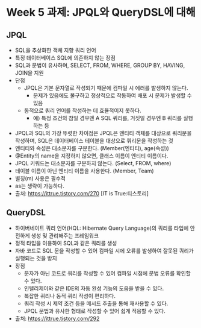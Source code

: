 # Week 5 과제: JPQL와 QueryDSL에 대해 

## JPQL
* SQL을 추상화한 객체 지향 쿼리 언어
* 특정 데이터베이스 SQL에 의존하지 않는 장점
* SQL과 문법이 유사하며, SELECT, FROM, WHERE, GROUP BY, HAVING, JOIN을 지원
* 단점
    * JPQL은 기본 문자열로 작성되기 때문에 컴파일 시 에러를 발생하지 않는다.
        * 문제가 있음에도 불구하고 정상적으로 작동하여 배포 시 문제가 발생할 수 있음
    * 동적으로 쿼리 언어를 작성하는 데 효율적이지 못하다.
        * 예) 특정 조건의 참일 경우엔 A SQL 쿼리를, 거짓일 경우엔 B 쿼리를 실행하는 등
* JPQL과 SQL의 가장 뚜렷한 차이점은 JPQL은 엔티티 객체를 대상으로 쿼리문을 작성하며, SQL은 데이터베이스 테이블을 대상으로 쿼리문을 작성하는 것
* 엔티티와 속성은 대소문자를 구분한다. (Member(엔티티), age(속성))
* @Entity의 name을 지정하지 않으면, 클래스 이름이 엔티티 이름이다.
* JPQL 키워드는 대소문자를 구분하지 않는다. (Select, FROM, where)
* 테이블 이름이 아닌 엔티티 이름을 사용한다. (Member, Team)
* 별칭(m) 사용은 필수적
* as는 생략이 가능하다.
* 출처: https://ittrue.tistory.com/270 [IT is True:티스토리]

## QueryDSL
* 하이버네이트 쿼리 언어(HQL: Hibernate Query Language)의 쿼리를 타입에 안전하게 생성 및 관리해주는 프레임워크
* 정적 타입을 이용하여 SQL과 같은 쿼리를 생성
* 자바 코드로 SQL 문을 작성할 수 있어 컴파일 시에 오류를 발생하여 잘못된 쿼리가 실행되는 것을 방지
* 장점
    * 문자가 아닌 코드로 쿼리를 작성할 수 있어 컴파일 시점에 문법 오류를 확인할 수 있다.
    * 인텔리제이와 같은 IDE의 자동 완성 기능의 도움을 받을 수 있다.
    * 복잡한 쿼리나 동적 쿼리 작성이 편리하다.
    * 쿼리 작성 시 제약 조건 등을 메서드 추출을 통해 재사용할 수 있다.
    * JPQL 문법과 유사한 형태로 작성할 수 있어 쉽게 적응할 수 있다.
* 출처: https://ittrue.tistory.com/292
